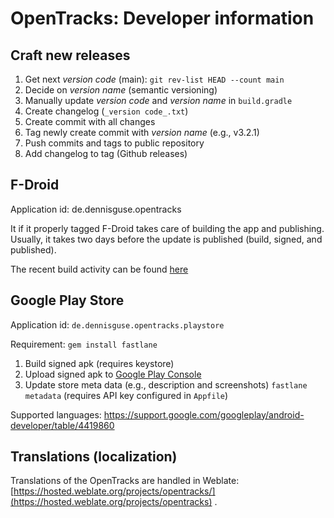 # OpenTracks: Developer information

## Craft new releases

1. Get next _version code_ (main): `git rev-list HEAD --count main`
2. Decide on _version name_ (semantic versioning)
3. Manually update _version code_ and _version name_ in `build.gradle`
4. Create changelog (`_version code_.txt`)
5. Create commit with all changes
6. Tag newly create commit with _version name_ (e.g., v3.2.1)
7. Push commits and tags to public repository
8. Add changelog to tag (Github releases)

## F-Droid
Application id: de.dennisguse.opentracks

It if it properly tagged F-Droid takes care of building the app and publishing.
Usually, it takes two days before the update is published (build, signed, and published). 

The recent build activity can be found [here](https://f-droid.org/wiki/index.php?title=Special:RecentChanges&days=7&from=&hidebots=0&hideanons=1&hideliu=1&limit=500)

## Google Play Store
Application id: `de.dennisguse.opentracks.playstore`

Requirement: `gem install fastlane`

1. Build signed apk
   (requires keystore)
2. Upload signed apk to [Google Play Console](https://play.google.com/apps/publish)
3. Update store meta data (e.g., description and screenshots)
   `fastlane metadata`
   (requires API key configured in `Appfile`)

Supported languages: https://support.google.com/googleplay/android-developer/table/4419860

## Translations (localization)

Translations of the OpenTracks are handled in
Weblate: [https://hosted.weblate.org/projects/opentracks/](https://hosted.weblate.org/projects/opentracks)
.